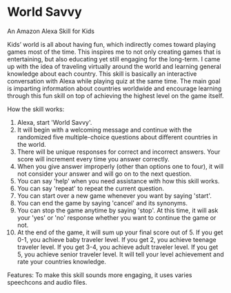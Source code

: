 # World Savvy
An Amazon Alexa Skill for Kids

Kids’ world is all about having fun, which indirectly comes toward playing games most of the time. This inspires me to not only creating games that is entertaining, but also educating yet still engaging for the long-term. I came up with the idea of traveling virtually around the world and learning general knowledge about each country. This skill is basically an interactive conversation with Alexa while playing quiz at the same time. The main goal is imparting information about countries worldwide and encourage learning through this fun skill on top of achieving the highest level on the game itself.

How the skill works:

1. Alexa, start 'World Savvy'.
2. It will begin with a welcoming message and continue with the randomized five multiple-choice questions about different countries in the world.
3. There will be unique responses for correct and incorrect answers. Your score will increment every time you answer correctly.
4. When you give answer improperly (other than options one to four), it will not consider your answer and will go on to the next question.
5. You can say 'help' when you need assistance with how this skill works.
6. You can say 'repeat' to repeat the current question.
7. You can start over a new game whenever you want by saying 'start'.
8. You can end the game by saying 'cancel' and its synonyms.
9. You can stop the game anytime by saying 'stop'. At this time, it will ask your 'yes' or 'no' response whether you want to continue the game or not.
10. At the end of the game, it will sum up your final score out of 5. If you get 0-1, you achieve baby traveler level. If you get 2, you achieve teenage traveler level. If you get 3-4, you achieve adult traveler level. If you get 5, you achieve senior traveler level. It will tell your level achievement and rate your countries knowledge.


Features: To make this skill sounds more engaging, it uses varies speechcons and audio files.
